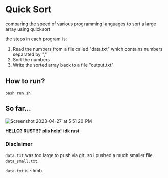 # Quick Sort

comparing the speed of various programming languages to sort a large array using quicksort

the steps in each program is:

1. Read the numbers from a file called "data.txt" which contains numbers separated by ","
2. Sort the numbers
3. Write the sorted array back to a file "output.txt"

## How to run?

```
bash run.sh
```

## So far...
![Screenshot 2023-04-27 at 5 51 20 PM](https://user-images.githubusercontent.com/57380806/234861389-8fb08d60-a1a1-4cbe-b3c5-23c59c84c6b6.png)

**HELLO? RUST!!? plis help! idk rust**

### Disclaimer
`data.txt` was too large to push via git. so i pushed a much smaller file `data_small.txt`.

`data.txt` is ~5mb.
